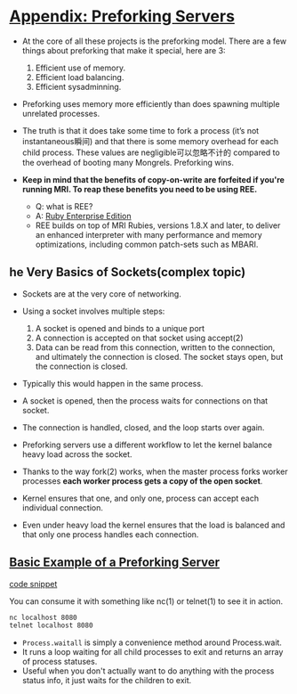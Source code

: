 # [Appendix: Preforking Servers](https://workingwithruby.com/wwup/prefork/)

+ At the core of all these projects is the preforking model. There are a few things about preforking that make it special, here are 3:
    1. Efficient use of memory.
    2. Efficient load balancing.
    3. Efficient sysadminning.

+ Preforking uses memory more efficiently than does spawning multiple unrelated processes.

+ The truth is that it does take some time to fork a process (it’s not instantaneous瞬间) and that there is some memory overhead for each child process. These values are negligible可以忽略不计的 compared to the overhead of booting many Mongrels. Preforking wins.

+ **Keep in mind that the benefits of copy-on-write are forfeited if you're running MRI. To reap these benefits you need to be using REE.**
    + Q: what is REE?
    + A: [Ruby Enterprise Edition](https://rvm.io/interpreters/ree)
    + REE builds on top of MRI Rubies, versions 1.8.X and later, to deliver an enhanced interpreter with many performance and memory optimizations, including common patch-sets such as MBARI.

## he Very Basics of Sockets(complex topic)

+ Sockets are at the very core of networking.

+ Using a socket involves multiple steps:
    1. A socket is opened and binds to a unique port
    2. A connection is accepted on that socket using accept(2)
    3. Data can be read from this connection, written to the connection, and ultimately the connection is closed. The socket stays open, but the connection is closed.

+ Typically this would happen in the same process.
+ A socket is opened, then the process waits for connections on that socket.
+ The connection is handled, closed, and the loop starts over again.

+ Preforking servers use a different workflow to let the kernel balance heavy load across the socket.

+ Thanks to the way fork(2) works, when the master process forks worker processes **each worker process gets a copy of the open socket**.

+ Kernel ensures that one, and only one, process can accept each individual connection.
+ Even under heavy load the kernel ensures that the load is balanced and that only one process handles each connection.

## [Basic Example of a Preforking Server](https://workingwithruby.com/wwup/prefork/#basic-example-of-a-preforking-server)

[code snippet](./basic_preforking_server_demo.rb)

You can consume it with something like nc(1) or telnet(1) to see it in action.

``` bash
nc localhost 8080
telnet localhost 8080
```

+ `Process.waitall` is simply a convenience method around Process.wait.
+ It runs a loop waiting for all child processes to exit and returns an array of process statuses.
+ Useful when you don't actually want to do anything with the process status info, it just waits for the children to exit.

